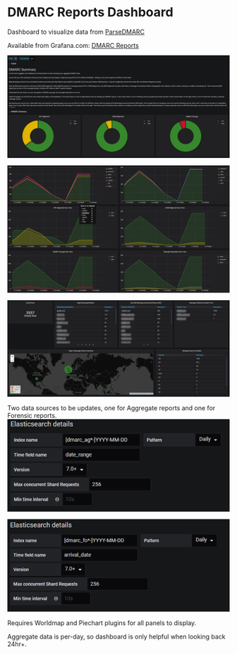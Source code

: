 # DMARC Reports Dashboard
Dashboard to visualize data from [ParseDMARC](https://github.com/domainaware/parsedmarc)

Available from Grafana.com: [DMARC Reports](https://grafana.com/grafana/dashboards/11227)

![DMARC Report Overview](./grafana-dmarc-reports01.png)

![DMARC Report Status Over Time](./grafana-dmarc-reports02.png)

![DMARC Report Details](./grafana-dmarc-reports03.png)

Two data sources to be updates, one for Aggregate reports and one for Forensic reports.
![Aggregate data source setup](./grafana-dmarc-reports04.png)

![Forensic data source setup](./grafana-dmarc-reports05.png)

Requires Worldmap and Piechart plugins for all panels to display.

Aggregate data is per-day, so dashboard is only helpful when looking back 24hr+.

